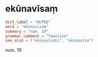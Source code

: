 # ekūnavīsaṃ

``` toml
dict_label = "NCPED"
word = "ekūnavīsaṃ"
summary = "num. 19"
grammar_comment = "feminine"
see_also = ["ekūnavīsati", "ekūnavīsa"]
```

num. 19

